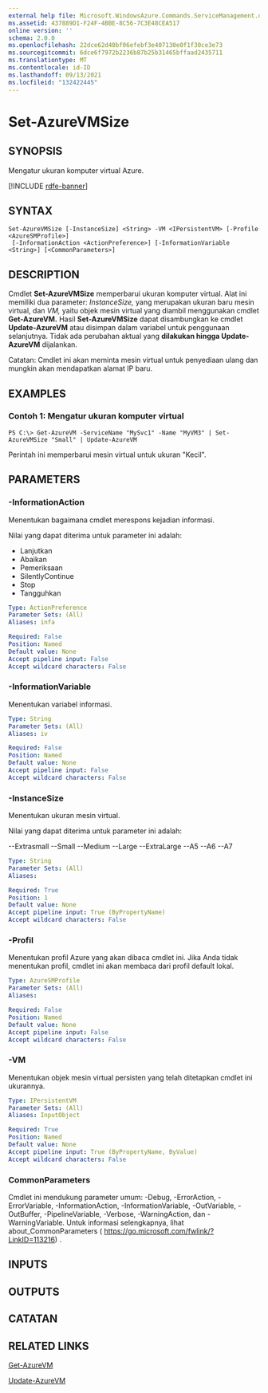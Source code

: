 ```yaml
---
external help file: Microsoft.WindowsAzure.Commands.ServiceManagement.dll-Help.xml
ms.assetid: 437889D1-F24F-4BBE-8C56-7C3E48CEA517
online version: ''
schema: 2.0.0
ms.openlocfilehash: 22dce62d40bf06efebf3e407130e0f1f30ce3e73
ms.sourcegitcommit: 6dce6f7972b2236b87b25b31465bffaad2435711
ms.translationtype: MT
ms.contentlocale: id-ID
ms.lasthandoff: 09/13/2021
ms.locfileid: "132422445"
---
```

# Set-AzureVMSize

## SYNOPSIS
Mengatur ukuran komputer virtual Azure.

[!INCLUDE [rdfe-banner](../../includes/rdfe-banner.md)]

## SYNTAX

```
Set-AzureVMSize [-InstanceSize] <String> -VM <IPersistentVM> [-Profile <AzureSMProfile>]
 [-InformationAction <ActionPreference>] [-InformationVariable <String>] [<CommonParameters>]
```

## DESCRIPTION
Cmdlet **Set-AzureVMSize** memperbarui ukuran komputer virtual.
Alat ini memiliki dua parameter: *InstanceSize,* yang merupakan ukuran baru mesin virtual, dan *VM,* yaitu objek mesin virtual yang diambil menggunakan cmdlet **Get-AzureVM.**
Hasil **Set-AzureVMSize** dapat disambungkan ke cmdlet **Update-AzureVM** atau disimpan dalam variabel untuk penggunaan selanjutnya.
Tidak ada perubahan aktual yang **dilakukan hingga Update-AzureVM** dijalankan.

Catatan: Cmdlet ini akan meminta mesin virtual untuk penyediaan ulang dan mungkin akan mendapatkan alamat IP baru.

## EXAMPLES

### Contoh 1: Mengatur ukuran komputer virtual
```
PS C:\> Get-AzureVM -ServiceName "MySvc1" -Name "MyVM3" | Set-AzureVMSize "Small" | Update-AzureVM
```

Perintah ini memperbarui mesin virtual untuk ukuran "Kecil".

## PARAMETERS

### -InformationAction
Menentukan bagaimana cmdlet merespons kejadian informasi.

Nilai yang dapat diterima untuk parameter ini adalah:

- Lanjutkan
- Abaikan
- Pemeriksaan
- SilentlyContinue
- Stop
- Tangguhkan

```yaml
Type: ActionPreference
Parameter Sets: (All)
Aliases: infa

Required: False
Position: Named
Default value: None
Accept pipeline input: False
Accept wildcard characters: False
```

### -InformationVariable
Menentukan variabel informasi.

```yaml
Type: String
Parameter Sets: (All)
Aliases: iv

Required: False
Position: Named
Default value: None
Accept pipeline input: False
Accept wildcard characters: False
```

### -InstanceSize
Menentukan ukuran mesin virtual.

Nilai yang dapat diterima untuk parameter ini adalah:

--Extrasmall --Small --Medium --Large --ExtraLarge --A5 --A6 --A7

```yaml
Type: String
Parameter Sets: (All)
Aliases: 

Required: True
Position: 1
Default value: None
Accept pipeline input: True (ByPropertyName)
Accept wildcard characters: False
```

### -Profil
Menentukan profil Azure yang akan dibaca cmdlet ini.
Jika Anda tidak menentukan profil, cmdlet ini akan membaca dari profil default lokal.

```yaml
Type: AzureSMProfile
Parameter Sets: (All)
Aliases: 

Required: False
Position: Named
Default value: None
Accept pipeline input: False
Accept wildcard characters: False
```

### -VM
Menentukan objek mesin virtual persisten yang telah ditetapkan cmdlet ini ukurannya.

```yaml
Type: IPersistentVM
Parameter Sets: (All)
Aliases: InputObject

Required: True
Position: Named
Default value: None
Accept pipeline input: True (ByPropertyName, ByValue)
Accept wildcard characters: False
```

### CommonParameters
Cmdlet ini mendukung parameter umum: -Debug, -ErrorAction, -ErrorVariable, -InformationAction, -InformationVariable, -OutVariable, -OutBuffer, -PipelineVariable, -Verbose, -WarningAction, dan -WarningVariable. Untuk informasi selengkapnya, lihat about_CommonParameters ( https://go.microsoft.com/fwlink/?LinkID=113216) .

## INPUTS

## OUTPUTS

## CATATAN

## RELATED LINKS

[Get-AzureVM](./Get-AzureVM.md)

[Update-AzureVM](./Update-AzureVM.md)


